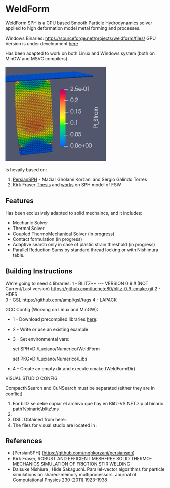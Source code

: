 # WeldForm

WeldForm SPH is a CPU based Smooth Particle Hydrodynamics solver applied to high deformation model metal forming and processes.

Windows Binaries: https://sourceforge.net/projects/weldform/files/
GPU Version is under development [here](https://github.com/luchete80/WeldFormGPU)

Has been adapted to work on both Linux and Windows system (both on MinGW and MSVC compilers).

![alt text](https://github.com/luchete80/WeldForm/blob/master/compression.PNG)

Is hevaily based on: 

1) [PersianSPH](https://github.com/mghkorzani/persiansph) - Maziar Gholami Korzani and Sergio Galindo Torres
2) Kirk Fraser [Thesis](https://constellation.uqac.ca/4246/1/Fraser_uqac_0862D_10345.pdf) and [works](https://pdfs.semanticscholar.org/b09e/8c8023d56b130cc6fa5314cb66bce364df8e.pdf) on SPH model of FSW

## Features
Has been exclusively adapted to solid mechaincs, and it includes:

- Mechanic Solver
- Thermal Solver
- Coupled ThermoMechanical Solver (in progress)
- Contact formulation (in progress)
- Adaptive search only in case of plastic strain threshold (in progress)
- Parallel Reduction Sums by standard thread locking or with Nishimura table. 

## Building Instructions

We're going to need 4 libraries:
1 - BLITZ++   --- VERSION 0.9!!! (NOT Current/Last version) 	https://github.com/luchete80/blitz-0.9-cmake.git
2 - HDF5		
3 - GSL											https://github.com/ampl/gsl/tags
4 - LAPACK

GCC Config (Working on Linux and MinGW):
- 1 - Download precompiled libraries [here](https://drive.google.com/drive/folders/16FoY47D_TQOd_0Cb_1ltLr--S6OVOaSi?usp=sharing): 
- 2 - Write or use an existing example
- 3 - Set environmental vars:
   >>> 
   set SPH=D:/Luciano/Numerico/WeldForm
   
   set PKG=D:/Luciano/Numerico/Libs
   >>>

- 4 - Create an empty dir and execute cmake (WeldFormDir)


VISUAL STUDIO CONFIG

CompactNSearch and CuNSearch must be separated (either they are in conflict)

1)  For blitz se debe copiar el archivo que hay en Blitz-VS.NET.zip
    al binario path%binario\blitz\ms
2) 
3) GSL: Obtained from here: 
4) The files for visual studio are located in :


## References
 * [PersianSPH] (https://github.com/mghkorzani/persiansph)
 * Kirk Fraser, ROBUST AND EFFICIENT MESHFREE SOLID THERMO-MECHANICS SIMULATION OF FRICTION STIR WELDING
 * Daisuke Nishiura , Hide Sakaguchi. Parallel-vector algorithms for particle simulations on shared-memory multiprocessors. Journal of Computational Physics 230 (2011) 1923–1938